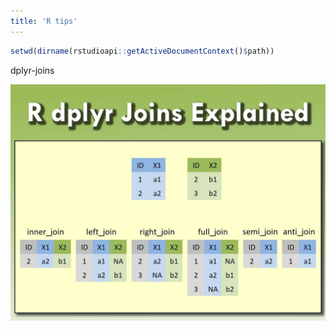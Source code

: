 ```yaml
---
title: 'R tips'
---
```


```r
setwd(dirname(rstudioapi::getActiveDocumentContext()$path))
```

dplyr-joins

![alt text](./tips-img/微信图片_20240717110511.jpg)